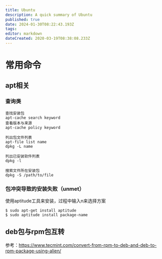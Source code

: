 ```yaml
---
title: Ubuntu
description: A quick summary of Ubuntu
published: true
date: 2024-01-30T08:22:43.193Z
tags: 
editor: markdown
dateCreated: 2020-03-19T08:38:08.233Z
---
```


常用命令
===
apt相关
---
### 查询类
```
查找安装包
apt-cache search keyword
查看版本与来源
apt-cache policy keyword

列出包文件列表
apt-file list name
dpkg -L name

列出已安装软件列表
dpkg -l

搜索文件所在安装包
dpkg -S /path/to/file
```

### 包冲突导致的安装失败（unmet）
使用aptitude工具来安装，过程中输入n来选择方案
```
$ sudo apt-get install aptitude
$ sudo aptitude install package-name
```
deb包与rpm包互转
---
参考：https://www.tecmint.com/convert-from-rpm-to-deb-and-deb-to-rpm-package-using-alien/